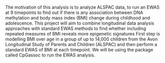 The motivation of this analysis is to analyze ALSPAC data, to run an EWAS at 9 timepoints to find out if there is any association between DNA methylation and body mass index (BMI) change during childhood and adolescence.  This project will aim to combine longitudinal data analysis approaches with standard EWAS methods to find whether including repeated measures of BMI reveals more epigenetic signatures  First step is modelling BMI over age in a group of up to 14,000 children from the Avon Longitudinal Study of Parents and Children (ALSPAC) and then perform a standard EWAS of BMI at each timepoint.  We will be using the package called CpGassoc to run the EWAS analysis.
